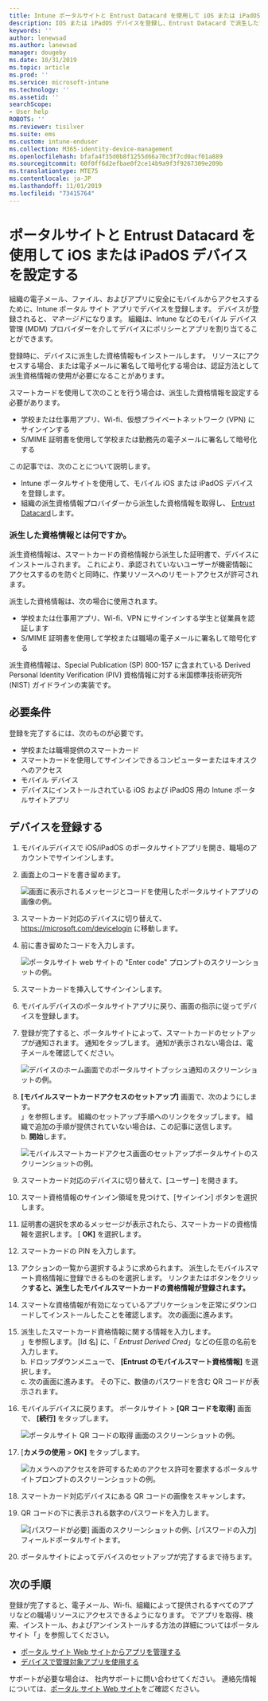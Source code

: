 ```yaml
---
title: Intune ポータルサイトと Entrust Datacard を使用して iOS または iPadOS デバイスを登録する
description: IOS または iPadOS デバイスを登録し、Entrust Datacard で派生した資格情報認証を設定します。
keywords: ''
author: lenewsad
ms.author: lanewsad
manager: dougeby
ms.date: 10/31/2019
ms.topic: article
ms.prod: ''
ms.service: microsoft-intune
ms.technology: ''
ms.assetid: ''
searchScope:
- User help
ROBOTS: ''
ms.reviewer: tisilver
ms.suite: ems
ms.custom: intune-enduser
ms.collection: M365-identity-device-management
ms.openlocfilehash: bfafa4f35d0b8f1255d66a70c3f7cd0acf01a889
ms.sourcegitcommit: 60f0ff6d2efbae0f2ce14b9a9f3f9267309e209b
ms.translationtype: MTE75
ms.contentlocale: ja-JP
ms.lasthandoff: 11/01/2019
ms.locfileid: "73415764"
---
```

# <a name="set-up-ios-or-ipados-device-with-company-portal-and-entrust-datacard"></a>ポータルサイトと Entrust Datacard を使用して iOS または iPadOS デバイスを設定する

組織の電子メール、ファイル、およびアプリに安全にモバイルからアクセスするために、Intune ポータル サイト アプリでデバイスを登録します。 デバイスが登録されると、*マネージド*になります。 組織は、Intune などのモバイル デバイス管理 (MDM) プロバイダーを介してデバイスにポリシーとアプリを割り当てることができます。  

登録時に、デバイスに派生した資格情報もインストールします。 リソースにアクセスする場合、または電子メールに署名して暗号化する場合は、認証方法として派生資格情報の使用が必要になることがあります。 

スマートカードを使用して次のことを行う場合は、派生した資格情報を設定する必要があります。  

* 学校または仕事用アプリ、Wi-fi、仮想プライベートネットワーク (VPN) にサインインする
* S/MIME 証明書を使用して学校または勤務先の電子メールに署名して暗号化する  

この記事では、次のことについて説明します。  

   * Intune ポータルサイトを使用して、モバイル iOS または iPadOS デバイスを登録します。  
   * 組織の派生資格情報プロバイダーから派生した資格情報を取得し、 [Entrust Datacard](https://www.entrustdatacard.com/)します。  

### <a name="what-are-derived-credentials"></a>派生した資格情報とは何ですか。  
派生資格情報は、スマートカードの資格情報から派生した証明書で、デバイスにインストールされます。 これにより、承認されていないユーザーが機密情報にアクセスするのを防ぐと同時に、作業リソースへのリモートアクセスが許可されます。  

派生した資格情報は、次の場合に使用されます。 
* 学校または仕事用アプリ、Wi-fi、VPN にサインインする学生と従業員を認証します
* S/MIME 証明書を使用して学校または職場の電子メールに署名して暗号化する

派生資格情報は、Special Publication (SP) 800-157 に含まれている Derived Personal Identity Verification (PIV) 資格情報に対する米国標準技術研究所 (NIST) ガイドラインの実装です。  

## <a name="prerequisites"></a>必要条件

 登録を完了するには、次のものが必要です。

* 学校または職場提供のスマートカード
* スマートカードを使用してサインインできるコンピューターまたはキオスクへのアクセス
* モバイル デバイス
* デバイスにインストールされている iOS および iPadOS 用の Intune ポータルサイトアプリ  


## <a name="enroll-device"></a>デバイスを登録する  
1. モバイルデバイスで iOS/iPadOS のポータルサイトアプリを開き、職場のアカウントでサインインします。  

2. 画面上のコードを書き留めます。  

    ![画面に表示されるメッセージとコードを使用したポータルサイトアプリの画像の例。](./media/copy-code-intercede.png)   

3. スマートカード対応のデバイスに切り替えて、 https://microsoft.com/devicelogin に移動します。 
4. 前に書き留めたコードを入力します。  

    ![ポータルサイト web サイトの "Enter code" プロンプトのスクリーンショットの例。](./media/enter-code-intercede.png)   

5. スマートカードを挿入してサインインします。   
6. モバイルデバイスのポータルサイトアプリに戻り、画面の指示に従ってデバイスを登録します。  
7. 登録が完了すると、ポータルサイトによって、スマートカードのセットアップが通知されます。 通知をタップします。 通知が表示されない場合は、電子メールを確認してください。   

    ![デバイスのホーム画面でのポータルサイトプッシュ通知のスクリーンショットの例。](./media/action-required-in-app-intercede.png)  

8. **[モバイルスマートカードアクセスのセットアップ]** 画面で、次のようにします。   
    」を参照します。 組織のセットアップ手順へのリンクをタップします。 組織で追加の手順が提供されていない場合は、この記事に送信します。  
    b. **開始**します。  

    ![モバイルスマートカードアクセス画面のセットアップポータルサイトのスクリーンショットの例。](./media/smart-card-info-intercede.png)

9. スマートカード対応のデバイスに切り替えて、[ユーザー] を開きます。 
10. スマート資格情報のサインイン領域を見つけて、[サインイン] ボタンを選択します。  
11. 証明書の選択を求めるメッセージが表示されたら、スマートカードの資格情報を選択します。 [ **OK]** を選択します。 
12. スマートカードの PIN を入力します。  
13. アクションの一覧から選択するように求められます。 派生したモバイルスマート資格情報に登録できるものを選択します。 リンクまたはボタンをクリック**すると、派生したモバイルスマートカードの資格情報が登録されます。**  
14. スマートな資格情報が有効になっているアプリケーションを正常にダウンロードしてインストールしたことを確認します。 次の画面に進みます。   
15. 派生したスマートカード資格情報に関する情報を入力します。  
    」を参照します。 [Id 名] に、「 *Entrust Derived Cred*」などの任意の名前を入力します。  
    b. ドロップダウンメニューで、 **[Entrust のモバイルスマート資格情報]** を選択します。  
    c. 次の画面に進みます。 その下に、数値のパスワードを含む QR コードが表示されます。  

16. モバイルデバイスに戻ります。 ポータルサイト > **[QR コードを取得]** 画面で、 **[続行]** をタップします。 

    ![ポータルサイト QR コードの取得 画面のスクリーンショットの例。](./media/get-qr-code-intercede.png)  
17. [**カメラの使用** > **OK]** をタップします。  

    ![カメラへのアクセスを許可するためのアクセス許可を要求するポータルサイトプロンプトのスクリーンショットの例。](./media/allow-cp-camera-access-intercede.png)  
18. スマートカード対応デバイスにある QR コードの画像をスキャンします。  
19. QR コードの下に表示される数字のパスワードを入力します。  

    ![[パスワードが必要] 画面のスクリーンショットの例、[パスワードの入力] フィールドポータルサイトます。](./media/enter-password-derived-credentials.png)   

20. ポータルサイトによってデバイスのセットアップが完了するまで待ちます。  


## <a name="next-steps"></a>次の手順  
登録が完了すると、電子メール、Wi-fi、組織によって提供されるすべてのアプリなどの職場リソースにアクセスできるようになります。 でアプリを取得、検索、インストール、およびアンインストールする方法の詳細についてはポータルサイト「」を参照してください。

* [ポータル サイト Web サイトからアプリを管理する](manage-apps-cpweb.md)  
* [デバイスで管理対象アプリを使用する](use-managed-apps-on-your-device-ios.md)  

サポートが必要な場合は、 社内サポートに問い合わせてください。 連絡先情報については、[ポータル サイト Web サイト](https://go.microsoft.com/fwlink/?linkid=2010980)をご確認ください。  
